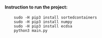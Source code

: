 #### Instruction to run the project:

        sudo -H pip3 install sortedcontainers
        sudo -H pip3 install numpy
        sudo -H pip3 install ecdsa
        python3 main.py

